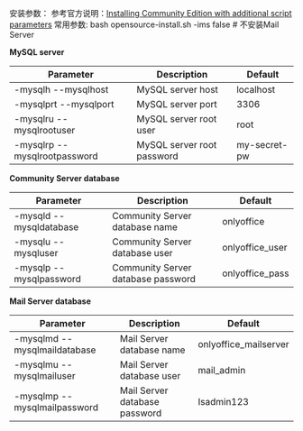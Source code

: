 安装参数：  参考官方说明：[Installing Community Edition with additional script parameters](https://helpcenter.onlyoffice.com/server/docker/opensource/opensource-script-parameters.aspx)
常用参数:
bash opensource-install.sh -ims false  # 不安装Mail Server

**MySQL server**

Parameter |  Description  | Default
----------|---------------|---------
-mysqlh   --mysqlhost	 |  MySQL server host  | localhost
-mysqlprt --mysqlport | MySQL server port  | 3306
-mysqlru  --mysqlrootuser |	MySQL server root user | root
-mysqlrp  --mysqlrootpassword |	MySQL server root password | my-secret-pw

**Community Server database**

Parameter |  Description  | Default
----------|---------------|---------
-mysqld --mysqldatabase |	Community Server database name |	onlyoffice
-mysqlu --mysqluser |	Community Server database user	| onlyoffice_user
-mysqlp --mysqlpassword |	Community Server database password |	onlyoffice_pass

**Mail Server database**

Parameter |  Description  | Default
----------|---------------|---------
-mysqlmd --mysqlmaildatabase |	Mail Server database name |	onlyoffice_mailserver
-mysqlmu --mysqlmailuser |	Mail Server database user |	mail_admin
-mysqlmp --mysqlmailpassword |	Mail Server database password |	Isadmin123